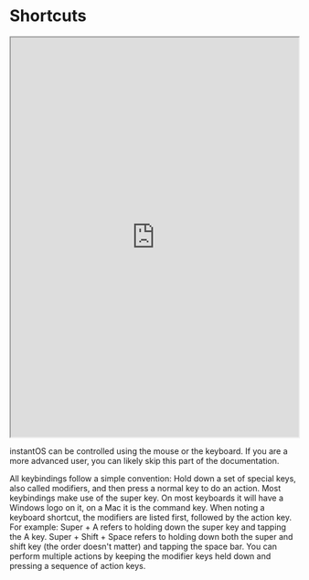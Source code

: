 # Shortcuts

<div align="center">
    <iframe width="100%" height="700px" src="https://www.youtube.com/embed/VvEglk3jYvU" frameborder="10" allow="accelerometer; autoplay; encrypted-media; gyroscope; picture-in-picture" allowfullscreen></iframe>
</div>

instantOS can be controlled using the mouse or the keyboard.
If you are a more advanced user, you can likely skip this part of the documentation.

All keybindings follow a simple convention:
Hold down a set of special keys, also called modifiers, and then press a
normal key to do an action. Most keybindings make use of the super key. On most
keyboards it will have a Windows logo on it, on a Mac it is the command key.
When noting a keyboard shortcut, the modifiers are listed first, followed by
the action key. For example: Super + A refers to holding down the super key
and tapping the A key. Super + Shift + Space refers to holding down both the
super and shift key (the order doesn't matter) and tapping the space bar. You
can perform multiple actions by keeping the modifier keys held down and
pressing a sequence of action keys.

